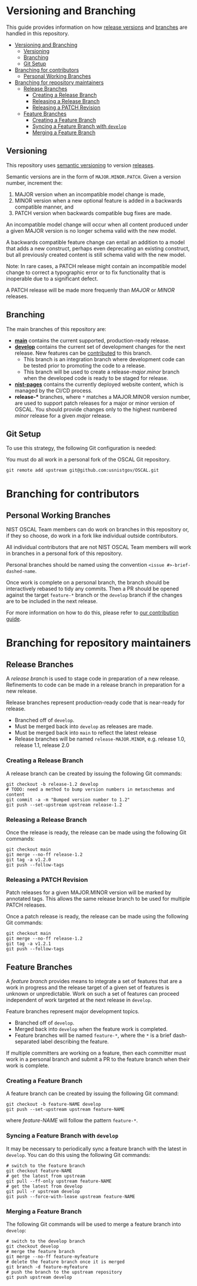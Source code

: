 # Versioning and Branching

This guide provides information on how [release versions](#versioning) and [branches](#branching) are handled in this repository.

- [Versioning and Branching](#versioning-and-branching)
  - [Versioning](#versioning)
  - [Branching](#branching)
  - [Git Setup](#git-setup)
- [Branching for contributors](#branching-for-contributors)
  - [Personal Working Branches](#personal-working-branches)
- [Branching for repository maintainers](#branching-for-repository-maintainers)
  - [Release Branches](#release-branches)
    - [Creating a Release Branch](#creating-a-release-branch)
    - [Releasing a Release Branch](#releasing-a-release-branch)
    - [Releasing a PATCH Revision](#releasing-a-patch-revision)
  - [Feature Branches](#feature-branches)
    - [Creating a Feature Branch](#creating-a-feature-branch)
    - [Syncing a Feature Branch with `develop`](#syncing-a-feature-branch-with-develop)
    - [Merging a Feature Branch](#merging-a-feature-branch)

## Versioning

This repository uses [semantic versioning](https://semver.org/spec/v2.0.0.html) to version [releases](../../releases).

Semantic versions are in the form of `MAJOR.MINOR.PATCH`. Given a version number, increment the:

1. MAJOR version when an incompatible model change is made,
1. MINOR version when a new optional feature is added in a backwards compatible manner, and
1. PATCH version when backwards compatible bug fixes are made.

An incompatible model change will occur when all content produced under a given MAJOR version is no longer schema valid with the new model.

A backwards compatible feature change can entail an addition to a model that adds a new construct, perhaps even deprecating an existing construct, but all previously created content is still schema valid with the new model.

Note: In rare cases, a PATCH release might contain an incompatible model change to correct a typographic error or to fix functionality that is inoperable due to a significant defect.

A PATCH release will be made more frequenly than *MAJOR* or *MINOR* releases.

## Branching

The main branches of this repository are:
- **[main](../../tree/main)** contains the current supported, production-ready release.
- **[develop](../../tree/develop)** contains the current set of development changes for the next release. New features can be [contributed](./CONTRIBUTING.md#contributing-to-the-repository) to this branch.
  - This branch is an integration branch where development code can be tested prior to promoting the code to a release.
  - This branch will be used to create a release-*major*.*minor* branch when the developed code is ready to be staged for release.
- **[nist-pages](../../tree/nist-pages)** contains the currently deployed website content, which is managed by the CI/CD process.
- **release-\*** branches, where `*` matches a MAJOR.MINOR version number, are used to support patch releases for a major or minor version of OSCAL. You should provide changes only to the highest numbered *minor* release for a given *major* release.

## Git Setup

To use this strategy, the following Git configuration is needed:

You must do all work in a personal fork of the OSCAL Git repository.

```
git remote add upstream git@github.com:usnistgov/OSCAL.git
```

# Branching for contributors

## Personal Working Branches

NIST OSCAL Team members can do work on branches in this repository or, if they so choose, do work in a fork like individual outside contributors.

All individual contributors that are not NIST OSCAL Team members will work in branches in a personal fork of this repository.

Personal branches should be named using the convention `<issue #>-brief-dashed-name`.

Once work is complete on a personal branch, the branch should be interactively rebased to tidy any commits. Then a PR should be opened against the target `feature-*` branch or the `develop` branch if the changes are to be included in the next release.

For more information on how to do this, please refer to [our contribution guide](./CONTRIBUTING.md#contributing-to-the-repository).

# Branching for repository maintainers

## Release Branches

A *release branch* is used to stage code in preparation of a new release. Refinements to code can be made in a release branch in preparation for a new release.

Release branches represent production-ready code that is near-ready for release.
- Branched off of `develop`.
- Must be merged back into `develop` as releases are made.
- Must be merged back into `main` to reflect the latest release
- Release branches will be named `release-MAJOR.MINOR`, e.g. release 1.0, release 1.1, release 2.0

### Creating a Release Branch

A release branch can be created by issuing the following Git commands:

```
git checkout -b release-1.2 develop
# TODO: need a method to bump version numbers in metaschemas and content
git commit -a -m "Bumped version number to 1.2"
git push --set-upstream upstream release-1.2
```

### Releasing a Release Branch

Once the release is ready, the release can be made using the following Git commands:

```
git checkout main
git merge --no-ff release-1.2
git tag -a v1.2.0
git push --follow-tags
```

### Releasing a PATCH Revision

Patch releases for a given MAJOR.MINOR version will be marked by annotated tags. This allows the same release branch to be used for multiple PATCH releases.

Once a patch release is ready, the release can be made using the following Git commands:

```
git checkout main
git merge --no-ff release-1.2
git tag -a v1.2.1
git push --follow-tags
```

## Feature Branches

A *feature branch* provides means to integrate a set of features that are a work in progress and the release target of a given set of features is unknown or unpredictable. Work on such a set of features can proceed independent of work targeted at the next release in `develop`.

Feature branches represent major development topics.
- Branched off of `develop`.
- Merged back into `develop` when the feature work is completed.
- Feature branches will be named `feature-*`, where the `*` is a brief dash-separated label describing the feature.

If multiple committers are working on a feature, then each committer must work in a personal branch and submit a PR to the feature branch when their work is complete.

### Creating a Feature Branch

A feature branch can be created by issuing the following Git command:

```
git checkout -b feature-NAME develop
git push --set-upstream upstream feature-NAME
```

where *feature-NAME* will follow the pattern `feature-*`.

### Syncing a Feature Branch with `develop`

It may be necessary to periodically sync a feature branch with the latest in `develop`. You can do this using the following Git commands:

```
# switch to the feature branch
git checkout feature-NAME
# get the latest from upstream
git pull --ff-only upstream feature-NAME
# get the latest from develop
git pull -r upstream develop
git push --force-with-lease upstream feature-NAME
```

### Merging a Feature Branch

The following Git commands will be used to merge a feature branch into `develop`:

```
# switch to the develop branch
git checkout develop
# merge the feature branch
git merge --no-ff feature-myfeature
# delete the feature branch once it is merged
git branch -d feature-myfeature
# push the branch to the upstream repository
git push upstream develop
```
